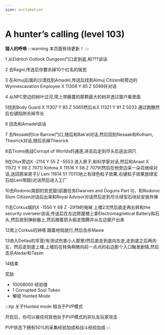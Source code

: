 ```yaml
---
icon: exclamation
---
```


# A hunter’s calling (level 103)
**猎人的呼唤**
:::warning
本页面有待更新！
:::

1 从Eldritch Outlook Dungeon门口走到底,和???谈话

2 去Ragni,传送后你要杀掉10个红名的居民

3 在Almuj后面的沙漠找到Amadel,传送后找到Almuj Citizen和旁边的Wynnexcavation Employee X 11308 Y 85 Z 5099并对话

4 从NPC旁边的树叶过河,爬上带藤蔓的那颗最大的树并透过窗户看里面

5找到Body Guard X 11307 Y 85 Z 5065然后从X 11321 Y 91 Z 5033 通过跑酷然后右键陷阱杀掉市长

6 回去和Amadel谈话

7 去Nesaak的Ice Barrow门口,随后和Bak’al对话,然后回到Nesaak和Kotham, Theorick对话,随后杀掉Theorick

8去Troms挑战Corrupt of Worlds的通道,进去后走到尽头后逃出洞穴

9在Olux旁边X -2114 Y 55 Z -5553 进入房子,和科学家对话,然后和Anast X 11572 Y 59 Z 7071/  Kohma X 11516 Y 58 Z 7079(然后在他旁边采一朵花继续对话,送回原来房子)/ Leni 11614 51 7011(地上有绿色粒子效果,右键粒子效果放绿宝石给Leni带路)对话然后进入工厂

10去Rodoroc南部的贫民窟(前置任务Dwarves and Doguns Part II)，和Rodoroc Slum Citizen对话后出来和Royal Advisor对话然后走到尽头绿宝石块处安放炸弹

11去Corkus城的X -1550 Y 68 Z -2919的电梯 上楼2次然后直走再右转和the security overseer谈话,传送后在左边房屋楼上拿Electromagnetical Battery和石头,然后放到弹射器上,然后跟着箭头偷走图腾并从左边窗户出来

12爬上Corkus的钟塔 跟着地毯就行,然后击杀Maxie

13进入Detlas的军营(有测试伤害小人那里)然后直走到底向左走,走到底之后再向左，然后走到底上楼,上楼后在转角稍微向前一点点的右边那个入口触发剧情,然后击杀Aledar和Tasim

14结束


奖励
+ 10008000 经验值
+ 1 Corrupted Soul Token
+ 解锁 Hunted Mode

:::tip 关于Hunted mode
相当于PVP模式

开启后，你可以被任何其他处于PVP模式的非队友玩家攻击

PVP状态下拥有50%的采集经验加成和战斗经验加成
:::